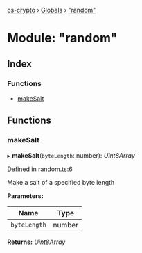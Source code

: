 [cs-crypto](../README.md) › [Globals](../globals.md) › ["random"](_random_.md)

# Module: "random"

## Index

### Functions

* [makeSalt](_random_.md#makesalt)

## Functions

###  makeSalt

▸ **makeSalt**(`byteLength`: number): *Uint8Array*

Defined in random.ts:6

Make a salt of a specified byte length

**Parameters:**

Name | Type |
------ | ------ |
`byteLength` | number |

**Returns:** *Uint8Array*
